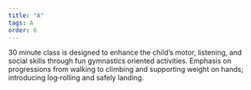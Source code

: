 ```yaml
---
title: "A"
tags: A
order: 6
---
```


30 minute class is designed to enhance the child’s motor, listening, and social skills through fun gymnastics oriented activities. Emphasis on progressions from walking to climbing and supporting weight on hands; introducing log‐rolling and safely landing.
